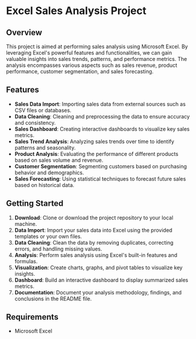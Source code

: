 # Excel Sales Analysis Project

## Overview
This project is aimed at performing sales analysis using Microsoft Excel. By leveraging Excel's powerful features and functionalities, we can gain valuable insights into sales trends, patterns, and performance metrics. The analysis encompasses various aspects such as sales revenue, product performance, customer segmentation, and sales forecasting.

## Features
- **Sales Data Import**: Importing sales data from external sources such as CSV files or databases.
- **Data Cleaning**: Cleaning and preprocessing the data to ensure accuracy and consistency.
- **Sales Dashboard**: Creating interactive dashboards to visualize key sales metrics.
- **Sales Trend Analysis**: Analyzing sales trends over time to identify patterns and seasonality.
- **Product Analysis**: Evaluating the performance of different products based on sales volume and revenue.
- **Customer Segmentation**: Segmenting customers based on purchasing behavior and demographics.
- **Sales Forecasting**: Using statistical techniques to forecast future sales based on historical data.

## Getting Started
1. **Download**: Clone or download the project repository to your local machine.
2. **Data Import**: Import your sales data into Excel using the provided templates or your own files.
3. **Data Cleaning**: Clean the data by removing duplicates, correcting errors, and handling missing values.
4. **Analysis**: Perform sales analysis using Excel's built-in features and formulas.
5. **Visualization**: Create charts, graphs, and pivot tables to visualize key insights.
6. **Dashboard**: Build an interactive dashboard to display summarized sales metrics.
7. **Documentation**: Document your analysis methodology, findings, and conclusions in the README file.

## Requirements
- Microsoft Excel
